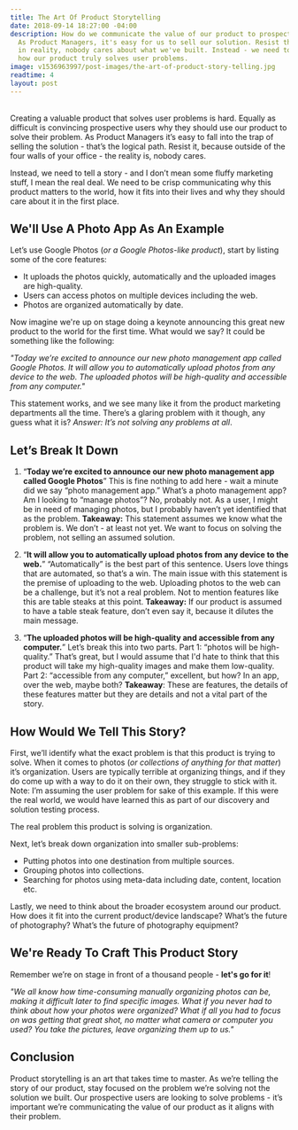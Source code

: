 ```yaml
---
title: The Art Of Product Storytelling
date: 2018-09-14 18:27:00 -04:00
description: How do we communicate the value of our product to prospective users?
  As Product Managers, it's easy for us to sell our solution. Resist that urge because,
  in reality, nobody cares about what we've built. Instead - we need to communicate
  how our product truly solves user problems.
image: v1536963997/post-images/the-art-of-product-story-telling.jpg
readtime: 4
layout: post
---
```


<br>
Creating a valuable product that solves user problems is hard. Equally as difficult is convincing prospective users why they should use our product to solve their problem. As Product Managers it’s easy to fall into the trap of selling the solution - that’s the logical path. Resist it, because outside of the four walls of your office - the reality is, nobody cares.

Instead, we need to tell a story - and I don’t mean some fluffy marketing stuff, I mean the real deal. We need to be crisp communicating why this product matters to the world, how it fits into their lives and why they should care about it in the first place.

## We'll Use A Photo App As An Example
Let’s use Google Photos (*or a Google Photos-like product*), start by listing some of the core features:

* It uploads the photos quickly, automatically and the uploaded images are high-quality.
* Users can access photos on multiple devices including the web.
* Photos are organized automatically by date.

Now imagine we're up on stage doing a keynote announcing this great new product to the world for the first time. What would we say? It could be something like the following:

*"Today we’re excited to announce our new photo management app called Google Photos. It will allow you to automatically upload photos from any device to the web. The uploaded photos will be high-quality and accessible from any computer."*

This statement works, and we see many like it from the product marketing departments all the time. There’s a glaring problem with it though, any guess what it is? *Answer: It’s not solving any problems at all*.

## Let’s Break It Down
1. “**Today we’re excited to announce our new photo management app called Google Photos**”
This is fine nothing to add here - wait a minute did we say “photo management app.” What’s a photo management app? Am I looking to “manage photos”? No, probably not. As a user, I might be in need of managing photos, but I probably haven’t yet identified that as the problem.
**Takeaway:** This statement assumes we know what the problem is. We don’t - at least not yet. We want to focus on solving the problem, not selling an assumed solution.

2. “**It will allow you to automatically upload photos from any device to the web.**”
“Automatically” is the best part of this sentence. Users love things that are automated, so that’s a win. The main issue with this statement is the premise of uploading to the web. Uploading photos to the web can be a challenge, but it’s not a real problem. Not to mention features like this are table steaks at this point.
**Takeaway:** If our product is assumed to have a table steak feature, don’t even say it, because it dilutes the main message.

3. “**The uploaded photos will be high-quality and accessible from any computer.**”
Let’s break this into two parts. Part 1: “photos will be high-quality.” That’s great, but I would assume that I'd hate to think that this product will take my high-quality images and make them low-quality. Part 2: “accessible from any computer,” excellent, but how? In an app, over the web, maybe both?
**Takeaway**: These are features, the details of these features matter but they are details and not a vital part of the story.


## How Would We Tell This Story?
First, we’ll identify what the exact problem is that this product is trying to solve. When it comes to photos (*or collections of anything for that matter*) it’s organization. Users are typically terrible at organizing things, and if they do come up with a way to do it on their own, they struggle to stick with it. Note: I’m assuming the user problem for sake of this example. If this were the real world, we would have learned this as part of our discovery and solution testing process.

<span class="lead">The real problem this product is solving is organization</span>.

Next, let’s break down organization into smaller sub-problems:
* Putting photos into one destination from multiple sources.
* Grouping photos into collections.
* Searching for photos using meta-data including date, content, location etc.

Lastly, we need to think about the broader ecosystem around our product. How does it fit into the current product/device landscape? What’s the future of photography? What’s the future of photography equipment?

## We're Ready To Craft This Product Story
Remember we’re on stage in front of a thousand people - **let's go for it**!

*"We all know how time-consuming manually organizing photos can be, making it difficult later to find specific images. What if you never had to think about how your photos were organized? What if all you had to focus on was getting that great shot, no matter what camera or computer you used? You take the pictures, leave organizing them up to us."*

## Conclusion
Product storytelling is an art that takes time to master. As we’re telling the story of our product, stay focused on the problem we’re solving not the solution we built. Our prospective users are looking to solve problems - it’s important we’re communicating the value of our product as it aligns with their problem.
